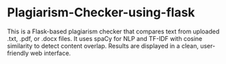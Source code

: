 # Plagiarism-Checker-using-flask
This is a Flask-based plagiarism checker that compares text from uploaded .txt, .pdf, or .docx files. It uses spaCy for NLP and TF-IDF with cosine similarity to detect content overlap. Results are displayed in a clean, user-friendly web interface.
